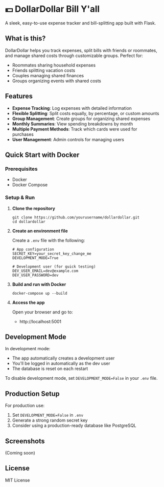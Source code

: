 # 💵 DollarDollar Bill Y'all

A sleek, easy-to-use expense tracker and bill-splitting app built with Flask.

## What is this?

DollarDollar helps you track expenses, split bills with friends or roommates, and manage shared costs through customizable groups. Perfect for:

- Roommates sharing household expenses
- Friends splitting vacation costs
- Couples managing shared finances
- Groups organizing events with shared costs

## Features

- **Expense Tracking**: Log expenses with detailed information
- **Flexible Splitting**: Split costs equally, by percentage, or custom amounts
- **Group Management**: Create groups for organizing shared expenses
- **Monthly Summaries**: View spending breakdowns by month
- **Multiple Payment Methods**: Track which cards were used for purchases
- **User Management**: Admin controls for managing users

## Quick Start with Docker

### Prerequisites
- Docker
- Docker Compose

### Setup & Run

1. **Clone the repository**
   ```
   git clone https://github.com/yourusername/dollardollar.git
   cd dollardollar
   ```

2. **Create an environment file**
   
   Create a `.env` file with the following:
   ```
   # App configuration
   SECRET_KEY=your_secret_key_change_me
   DEVELOPMENT_MODE=True
   
   # Development user (for quick testing)
   DEV_USER_EMAIL=dev@example.com
   DEV_USER_PASSWORD=dev
   ```

3. **Build and run with Docker**
   ```
   docker-compose up --build
   ```

4. **Access the app**
   
   Open your browser and go to:
   - http://localhost:5001

## Development Mode

In development mode:
- The app automatically creates a development user
- You'll be logged in automatically as the dev user
- The database is reset on each restart

To disable development mode, set `DEVELOPMENT_MODE=False` in your `.env` file.

## Production Setup

For production use:
1. Set `DEVELOPMENT_MODE=False` in `.env`
2. Generate a strong random secret key
3. Consider using a production-ready database like PostgreSQL

## Screenshots

(Coming soon)

## License

MIT License